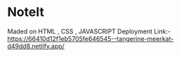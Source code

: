 
# NoteIt

Maded on HTML , CSS , JAVASCRIPT
Deployment Link:- https://66410d12f1eb5705fe646545--tangerine-meerkat-d49dd8.netlify.app/
